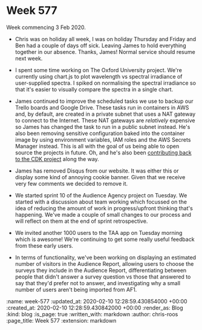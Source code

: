 Week 577
========

Week commencing 3 Feb 2020.

- Chris was on holiday all week, I was on holiday Thursday and Friday and Ben had a couple of days off sick. Leaving James to hold everything together in our absence. Thanks, James! Normal service should resume next week.

- I spent some time working on The Oxford University project. We're currently using chart.js to plot wavelength vs spectral irradiance of user-supplied spectra. I spiked on normalising the spectral irradiance so that it's easier to visually compare the spectra in a single chart.

- James continued to improve the scheduled tasks we use to backup our Trello boards and Google Drive. These tasks run in containers in AWS and, by default, are created in a private subnet that uses a NAT gateway to connect to the Internet. These NAT gateways are _relatively_ expensive so James has changed the task to run in a public subnet instead. He's also been removing sensitive configuration baked into the container image by using environment variables, IAM roles and the AWS Secrets Manager instead. This is all with the goal of us being able to open source the projects in future. Oh, and he's also been [contributing back to the CDK project][aws-cdk-6076] along the way.

- James has removed Disqus from our website. It was either this or display some kind of annoying cookie banner. Given that we receive very few comments we decided to remove it.

- We started sprint 10 of the Audience Agency project on Tuesday. We started with a discussion about team working which focussed on the idea of reducing the amount of work in progress/upfront thinking that's happening. We've made a couple of small changes to our process and will reflect on them at the end of sprint retrospective.

- We invited another 1000 users to the TAA app on Tuesday morning which is awesome! We're continuing to get some really useful feedback from these early users.

- In terms of functionality, we've been working on displaying an estimated number of visitors in the Audience Report, allowing users to choose the surveys they include in the Audience Report, differentiating between people that didn't answer a survey question vs those that answered to say that they'd prefer not to answer, and investigating why a small number of users aren't being imported from AF1.

[aws-cdk-6076]: https://github.com/aws/aws-cdk/issues/6076

:name: week-577
:updated_at: 2020-02-10 12:28:59.430854000 +00:00
:created_at: 2020-02-10 12:28:59.430842000 +00:00
:render_as: Blog
:kind: blog
:is_page: true
:written_with: markdown
:author: chris-roos
:page_title: Week 577
:extension: markdown
